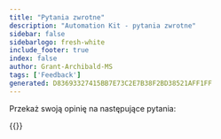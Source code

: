 ```yaml
---
title: "Pytania zwrotne"
description: "Automation Kit - pytania zwrotne"
sidebar: false
sidebarlogo: fresh-white
include_footer: true
index: false
author: Grant-Archibald-MS
tags: ['Feedback']
generated: D83693327415BB7E73C2E7B38F2BD38521AFF1FF
---
```


Przekaż swoją opinię na następujące pytania:

{{<questions name="/content/pl/feedback.json" completed="Dziękujemy za wypełnienie pytań" showNavigationButtons="false" locale="pl">}}
